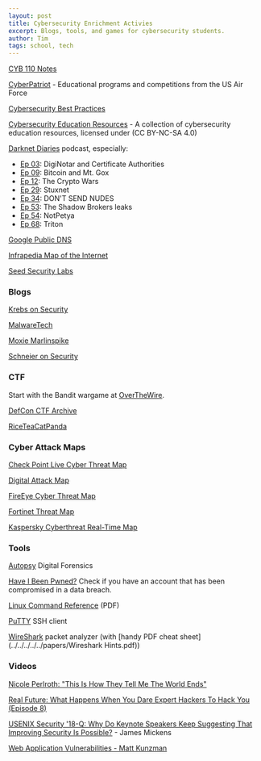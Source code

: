 ```yaml
---
layout: post
title: Cybersecurity Enrichment Activies
excerpt: Blogs, tools, and games for cybersecurity students.
author: Tim
tags: school, tech
---
```


[CYB 110 Notes](/2021/06/18/cyb-110.html) 

[CyberPatriot](https://www.uscyberpatriot.org/) - Educational programs and competitions from the US Air Force  

[Cybersecurity Best Practices](/2020/02/15/cybersecurity.html)  

[Cybersecurity Education Resources](https://www.cybersec-teaching.info/) - A collection of cybersecurity education resources, licensed under (CC BY-NC-SA 4.0)

[Darknet Diaries](https://darknetdiaries.com/) podcast, especially:  
* [Ep 03](https://darknetdiaries.com/episode/3/): DigiNotar and Certificate Authorities  
* [Ep 09](https://darknetdiaries.com/episode/9/): Bitcoin and Mt. Gox  
* [Ep 12](https://darknetdiaries.com/episode/12/): The Crypto Wars  
* [Ep 29](https://darknetdiaries.com/episode/29/): Stuxnet  
* [Ep 34](https://darknetdiaries.com/episode/34/): DON'T SEND NUDES  
* [Ep 53](https://darknetdiaries.com/episode/53/): The Shadow Brokers leaks
* [Ep 54](https://darknetdiaries.com/episode/54/): NotPetya  
* [Ep 68](https://darknetdiaries.com/episode/68/): Triton  

[Google Public DNS](https://dns.google.com/)  

[Infrapedia Map of the Internet](https://www.infrapedia.com/app)

[Seed Security Labs](https://seedsecuritylabs.org/)

### Blogs
[Krebs on Security](https://krebsonsecurity.com/)  

[MalwareTech](https://www.malwaretech.com/)  

[Moxie Marlinspike](https://moxie.org/blog/)  

[Schneier on Security](https://www.schneier.com/)  

### CTF
Start with the Bandit wargame at [OverTheWire](https://overthewire.org/wargames).  

[DefCon CTF Archive](https://archive.ooo/)  

[RiceTeaCatPanda](https://riceteacatpanda.wtf/)  

### Cyber Attack Maps
[Check Point Live Cyber Threat Map](https://threatmap.checkpoint.com/)  

[Digital Attack Map](https://www.digitalattackmap.com/#anim=1&color=0&country=ALL&list=0&time=18463&view=map)  

[FireEye Cyber Threat Map](https://www.fireeye.com/cyber-map/threat-map.html)  

[Fortinet Threat Map](https://threatmap.fortiguard.com/)  

[Kaspersky Cyberthreat Real-Time Map](https://cybermap.kaspersky.com/)  

### Tools
[Autopsy](https://www.autopsy.com/) Digital Forensics  

[Have I Been Pwned?](https://haveibeenpwned.com/) Check if you have an account that has been compromised in a data breach.  

[Linux Command Reference](../../../../../papers/Linux-Reference-1.pdf) (PDF)  

[PuTTY](https://putty.org/) SSH client  

[WireShark](https://www.wireshark.org/) packet analyzer (with [handy PDF cheat sheet](../../../../../papers/Wireshark Hints.pdf))  

### Videos
[Nicole Perlroth: "This Is How They Tell Me The World Ends"](https://www.youtube.com/watch?v=zVz2BFltJ80)

[Real Future: What Happens When You Dare Expert Hackers To Hack You (Episode 8)](https://www.youtube.com/watch?v=bjYhmX_OUQQ)

[USENIX Security '18-Q: Why Do Keynote Speakers Keep Suggesting That Improving Security Is Possible?](https://www.youtube.com/watch?v=ajGX7odA87k) - James Mickens

[Web Application Vulnerabilities - Matt Kunzman](https://www.youtube.com/watch?v=6DoP3XNMZU4)